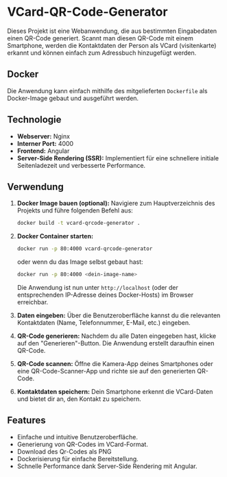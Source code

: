 # VCard-QR-Code-Generator

Dieses Projekt ist eine Webanwendung, die aus bestimmten Eingabedaten einen QR-Code generiert. Scannt man diesen QR-Code mit einem Smartphone, werden die Kontaktdaten der Person als VCard (visitenkarte) erkannt und können einfach zum Adressbuch hinzugefügt werden.

## Docker

Die Anwendung kann einfach mithilfe des mitgelieferten `Dockerfile` als Docker-Image gebaut und ausgeführt werden.

## Technologie

* **Webserver:** Nginx
* **Interner Port:** 4000
* **Frontend:** Angular
* **Server-Side Rendering (SSR):** Implementiert für eine schnellere initiale Seitenladezeit und verbesserte Performance.

## Verwendung

1.  **Docker Image bauen (optional):**
    Navigiere zum Hauptverzeichnis des Projekts und führe folgenden Befehl aus:
    ```bash
    docker build -t vcard-qrcode-generator .
    ```

2.  **Docker Container starten:**
    ```bash
    docker run -p 80:4000 vcard-qrcode-generator
    ```
    oder wenn du das Image selbst gebaut hast:
    ```bash
    docker run -p 80:4000 <dein-image-name>
    ```
    Die Anwendung ist nun unter `http://localhost` (oder der entsprechenden IP-Adresse deines Docker-Hosts) im Browser erreichbar.

3.  **Daten eingeben:**
    Über die Benutzeroberfläche kannst du die relevanten Kontaktdaten (Name, Telefonnummer, E-Mail, etc.) eingeben.

4.  **QR-Code generieren:**
    Nachdem du alle Daten eingegeben hast, klicke auf den "Generieren"-Button. Die Anwendung erstellt daraufhin einen QR-Code.

5.  **QR-Code scannen:**
    Öffne die Kamera-App deines Smartphones oder eine QR-Code-Scanner-App und richte sie auf den generierten QR-Code.

6.  **Kontaktdaten speichern:**
    Dein Smartphone erkennt die VCard-Daten und bietet dir an, den Kontakt zu speichern.

## Features

* Einfache und intuitive Benutzeroberfläche.
* Generierung von QR-Codes im VCard-Format.
* Download des Qr-Codes als PNG
* Dockerisierung für einfache Bereitstellung.
* Schnelle Performance dank Server-Side Rendering mit Angular.